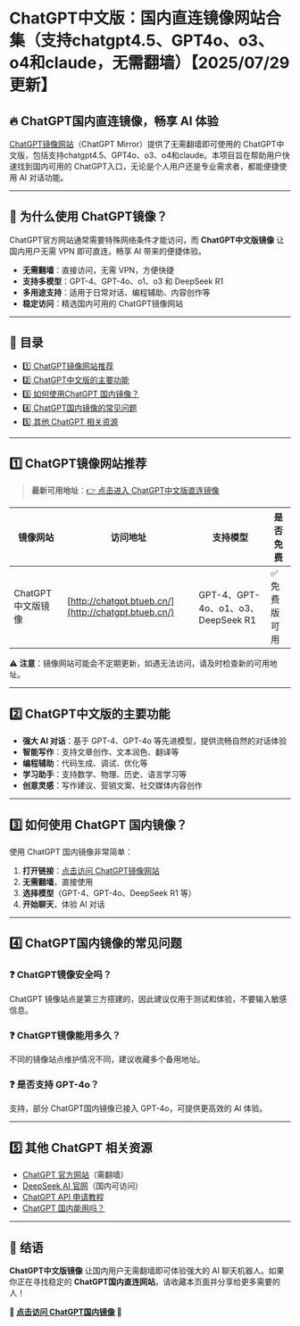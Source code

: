 # ChatGPT中文版：国内直连镜像网站合集（支持chatgpt4.5、GPT4o、o3、o4和claude，无需翻墙）【2025/07/29更新】

## 🔥 ChatGPT国内直连镜像，畅享 AI 体验

[ChatGPT镜像网站](http://chatgpt.btueb.cn/)（ChatGPT Mirror）提供了无需翻墙即可使用的 ChatGPT中文版，包括支持chatgpt4.5、GPT4o、o3、o4和claude。本项目旨在帮助用户快速找到国内可用的 ChatGPT入口，无论是个人用户还是专业需求者，都能便捷使用 AI 对话功能。

---

## 📌 为什么使用 ChatGPT镜像？

ChatGPT官方网站通常需要特殊网络条件才能访问，而 **ChatGPT中文版镜像** 让国内用户无需 VPN 即可直连，畅享 AI 带来的便捷体验。

- **无需翻墙**：直接访问，无需 VPN，方便快捷
- **支持多模型**：GPT-4、GPT-4o、o1、o3 和 DeepSeek R1
- **多用途支持**：适用于日常对话、编程辅助、内容创作等
- **稳定访问**：精选国内可用的 ChatGPT镜像网站

---

## 📖 目录

- [1️⃣ ChatGPT镜像网站推荐](#1️⃣-chatgpt-镜像网站推荐)
- [2️⃣ ChatGPT中文版的主要功能](#2️⃣-chatgpt-中文版的主要功能)
- [3️⃣ 如何使用ChatGPT 国内镜像？](#3️⃣-如何使用-chatgpt-国内镜像)
- [4️⃣ ChatGPT国内镜像的常见问题](#4️⃣-chatgpt-国内镜像的常见问题)
- [5️⃣ 其他 ChatGPT 相关资源](#5️⃣-其他-chatgpt-相关资源)

---

## 1️⃣ ChatGPT镜像网站推荐

> **最新可用地址**：[👉 点击进入 ChatGPT中文版直连镜像](http://chatgpt.btueb.cn/)

| 镜像网站 | 访问地址 | 支持模型 | 是否免费 |
|---------|----------|----------|----------|
| ChatGPT中文版镜像 | [http://chatgpt.btueb.cn/](http://chatgpt.btueb.cn/) | GPT-4、GPT-4o、o1、o3、DeepSeek R1 | ✅ 免费版可用 |

⚠ **注意**：镜像网站可能会不定期更新，如遇无法访问，请及时检查新的可用地址。

---

## 2️⃣ ChatGPT中文版的主要功能

- **强大 AI 对话**：基于 GPT-4、GPT-4o 等先进模型，提供流畅自然的对话体验
- **智能写作**：支持文章创作、文本润色、翻译等
- **编程辅助**：代码生成、调试、优化等
- **学习助手**：支持数学、物理、历史、语言学习等
- **创意灵感**：写作建议、营销文案、社交媒体内容创作

---

## 3️⃣ 如何使用 ChatGPT 国内镜像？

使用 ChatGPT 国内镜像非常简单：

1. **打开链接**：[点击访问 ChatGPT镜像网站](http://chatgpt.btueb.cn/)
2. **无需翻墙**，直接使用
3. **选择模型**（GPT-4、GPT-4o、DeepSeek R1 等）
4. **开始聊天**，体验 AI 对话

---

## 4️⃣ ChatGPT国内镜像的常见问题

### ❓ ChatGPT镜像安全吗？
ChatGPT 镜像站点是第三方搭建的，因此建议仅用于测试和体验，不要输入敏感信息。

### ❓ ChatGPT镜像能用多久？
不同的镜像站点维护情况不同，建议收藏多个备用地址。

### ❓ 是否支持 GPT-4o？
支持，部分 ChatGPT国内镜像已接入 GPT-4o，可提供更高效的 AI 体验。

---

## 5️⃣ 其他 ChatGPT 相关资源

- [ChatGPT 官方网站](https://openai.com/chatgpt)（需翻墙）
- [DeepSeek AI 官网](https://www.deepseek.com/)（国内可访问）
- [ChatGPT API 申请教程](https://platform.openai.com/)
- [ChatGPT 国内能用吗？](http://chatgpt.btueb.cn/)

---

## 📢 结语

**ChatGPT中文版镜像** 让国内用户无需翻墙即可体验强大的 AI 聊天机器人。如果你正在寻找稳定的 **ChatGPT国内直连网站**，请收藏本页面并分享给更多需要的人！

**🔗 [点击访问 ChatGPT国内镜像](https://chatgpt.zhuangbishipin.top/?allow=true) 🔗**
